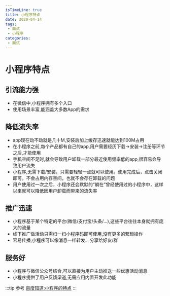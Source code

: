 ```yaml
---
isTimeLine: true
title: 小程序特点
date: 2020-04-14
tags:
 - 面试
 - 小程序
categories:
 - 面试
---
```

# 小程序特点
## 引流能力强
* 在微信中,小程序拥有多个入口
* 使用场景丰富,能涵盖大多数App的需求

## 降低流失率
* app现在动不动就是几十M,安装后加上缓存迅速就能达到100M占用
* 在小程序之前,每个产品都有自己的app,用户需要经历下载->安装->注册等环节之后,才能使用
* 手机空间不足时,就会导致用户卸载一部分最近使用频率低的app,很容易会导致用户流失
* 小程序,无需下载/安装，只需要轻轻一点就可以使用。使用完成后，点击关闭即可。不会占用内存空间，也就不会存在卸载的问题
* 用户使用过一次之后，小程序还会默默的“躺在”曾经使用过的小程序中，这样以来就可以降低因用户卸载而带来的流失率

## 推广迅速
* 小程序基于某个特定的平台(微信/支付宝/头条/...),这些平台往往本身就拥有庞大的流量
* 线下推广做活动只需扫一扫小程序码即可使用,没有更多的繁琐操作
* 容易传播,小程序可以像消息一样转发、分享给好友/群

## 服务好
* 小程序与微信公众号结合,可以直接为用户主动推送一些优惠活动消息
* 小程序提供了用户反馈渠道,无需应用内置开发此功能

:::tip 参考
[百度知道:小程序的特点](https://zhidao.baidu.com/question/461407080721331845.html)
:::
